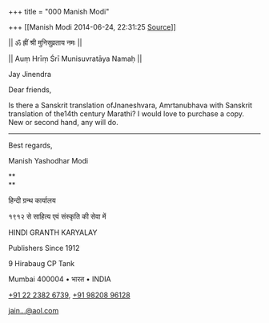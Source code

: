 +++
title = "000 Manish Modi"

+++
[[Manish Modi	2014-06-24, 22:31:25 [Source](https://groups.google.com/g/samskrita/c/WkIakF6H0m0)]]



  

\|\| ॐ ह्रीं श्री मुनिसुव्रताय नमः \|\|  

\|\| Auṃ Hrīṃ Śrī Munisuvratāya Namaḥ \|\|  

Jay Jinendra

  

Dear friends,

  

Is there a Sanskrit translation ofJnaneshvara, Amrtanubhava with Sanskrit translation of the14th century Marathi? I would love to purchase a copy. New or second hand, any will do.

  

****

Best regards,

Manish Yashodhar Modi

**  
**

हिन्दी ग्रन्थ कार्यालय

१९१२ से साहित्य एवं संस्कृति की सेवा में

HINDI GRANTH KARYALAY

Publishers Since 1912

9 Hirabaug CP Tank

Mumbai 400004 • भारत • INDIA

[+91 22 2382 6739](tel:+91%2022%202382%206739), [+91 98208 96128](tel:+91%2098208%2096128)

[jain...@aol.com]()

